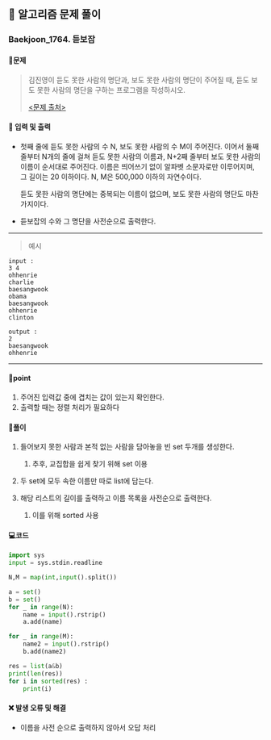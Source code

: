 ## 🐌 알고리즘 문제 풀이

### Baekjoon_1764. 듣보잡

#### 📒문제

> 김진영이 듣도 못한 사람의 명단과, 보도 못한 사람의 명단이 주어질 때, 듣도 보도 못한 사람의 명단을 구하는 프로그램을 작성하시오.
>
> [<문제 출처>](https://www.acmicpc.net/problem/1764)



#### :pushpin: 입력 및 출력

- 첫째 줄에 듣도 못한 사람의 수 N, 보도 못한 사람의 수 M이 주어진다. 이어서 둘째 줄부터 N개의 줄에 걸쳐 듣도 못한 사람의 이름과, N+2째 줄부터 보도 못한 사람의 이름이 순서대로 주어진다. 이름은 띄어쓰기 없이 알파벳 소문자로만 이루어지며, 그 길이는 20 이하이다. N, M은 500,000 이하의 자연수이다.

  듣도 못한 사람의 명단에는 중복되는 이름이 없으며, 보도 못한 사람의 명단도 마찬가지이다.

- 듣보잡의 수와 그 명단을 사전순으로 출력한다.



---

> 예시

```
input :
3 4
ohhenrie
charlie
baesangwook
obama
baesangwook
ohhenrie
clinton

output :
2
baesangwook
ohhenrie
```

----




#### 🚀point

1. 주어진 입력값 중에 겹치는 값이 있는지 확인한다.
1. 출력할 때는 정렬 처리가 필요하다



#### 🔎풀이

1.  들어보지 못한 사람과 본적 없는 사람을 담아놓을 빈 set 두개를 생성한다.
    1.  추후, 교집합을 쉽게 찾기 위해 set 이용

1.  두 set에 모두 속한 이름만 따로 list에 담는다.
1.  해당 리스트의 길이를 출력하고 이름 목록을 사전순으로 출력한다.
    1.  이를 위해 sorted 사용


#### 💻코드

```python
import sys
input = sys.stdin.readline

N,M = map(int,input().split())

a = set()
b = set()
for _ in range(N):
    name = input().rstrip()
    a.add(name)

for _ in range(M):
    name2 = input().rstrip()
    b.add(name2)

res = list(a&b)
print(len(res))
for i in sorted(res) :
    print(i)
```



#### ❌ 발생 오류 및 해결

- 이름을 사전 순으로 출력하지 않아서 오답 처리
